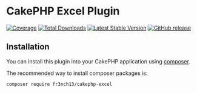 # CakePHP Excel Plugin

[![Coverage](https://codecov.io/gh/fr3nch13/cakephp-excel/branch/main/graph/badge.svg)](https://codecov.io/gh/fr3nch13/cakephp-excel)
[![Total Downloads](https://img.shields.io/packagist/dt/fr3nch13/cakephp-excel.svg?style=flat-square)](https://packagist.org/packages/fr3nch13/cakephp-excel)
[![Latest Stable Version](https://img.shields.io/packagist/v/fr3nch13/cakephp-excel.svg?style=flat-square)](https://packagist.org/packages/fr3nch13/cakephp-excel)
[![GitHub release](https://img.shields.io/github/release/fr3nch13/cakephp-excel.svg)](https://GitHub.com/fr3nch13/cakephp-excel/releases/)

## Installation

You can install this plugin into your CakePHP application using [composer](http://getcomposer.org).

The recommended way to install composer packages is:

```bash
composer require fr3nch13/cakephp-excel
```
